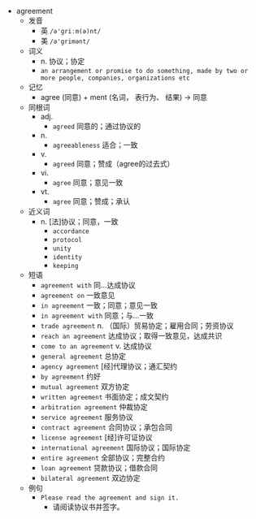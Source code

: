 - agreement
  - 发音
    - 英 `/ə'griːm(ə)nt/`
    - 美 `/ə'grimənt/`
  - 词义
    - n. 协议；协定
    - `an arrangement or promise to do something, made by two or more people, companies, organizations etc`
  - 记忆
    - agree (同意) + ment (名词， 表行为、 结果) → 同意
  - 同根词
    - adj.
      - `agreed` 同意的；通过协议的
    - n.
      - `agreeableness` 适合；一致
    - v.
      - `agreed` 同意；赞成（agree的过去式）
    - vi.
      - `agree` 同意；意见一致
    - vt.
      - `agree` 同意；赞成；承认
  - 近义词
    - n. [法]协议；同意，一致
      - `accordance`
      - `protocol`
      - `unity`
      - `identity`
      - `keeping`
  - 短语
    - `agreement with` 同…达成协议 
    - `agreement on` 一致意见 
    - `in agreement` 一致；同意；意见一致 
    - `in agreement with` 同意；与…一致 
    - `trade agreement` n. （国际）贸易协定；雇用合同；劳资协议 
    - `reach an agreement` 达成协议；取得一致意见，达成共识 
    - `come to an agreement` v. 达成协议 
    - `general agreement` 总协定 
    - `agency agreement` [经]代理协议；通汇契约 
    - `by agreement` 约好 
    - `mutual agreement` 双方协定 
    - `written agreement` 书面协定；成文契约 
    - `arbitration agreement` 仲裁协定 
    - `service agreement` 服务协议 
    - `contract agreement` 合同协议；承包合同 
    - `license agreement` [经]许可证协议 
    - `international agreement` 国际协议；国际协定 
    - `entire agreement` 全部协议；完整合约 
    - `loan agreement` 贷款协议；借款合同 
    - `bilateral agreement` 双边协定 
  - 例句
    - `Please read the agreement and sign it.`
      - 请阅读协议书并签字。

